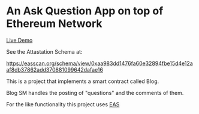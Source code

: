 # An Ask Question App on top of Ethereum Network
[Live Demo](https://billethchat.xyz/)

See the Attastation Schema at:

https://easscan.org/schema/view/0xaa983dd1476fa60e32894fbe15d4e12aaf8db37862add370881099642dafae16

This is a project that implements a smart contract called Blog. </br>

Blog SM handles the posting of "questions" and the comments of them. </br>


For the like functionality this project uses [EAS](https://attest.sh/)


